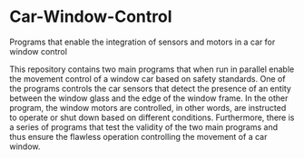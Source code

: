 # Car-Window-Control
Programs that enable the integration of sensors and motors in a car for window control

This repository contains two main programs that when run in parallel enable
the movement control of a window car based on safety standards. One of the
programs controls the car sensors that detect the presence of an entity between
the window glass and the edge of the window frame. In the other program, the
window motors are controlled, in other words, are instructed to operate or shut
down based on different conditions. Furthermore, there is a series of programs
that test the validity of the two main programs and thus ensure the flawless
operation controlling the movement of a car window. 
